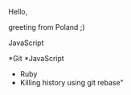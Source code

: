 Hello,

greeting from Poland ;)

JavaScript

*Git
*JavaScript
* Ruby
* Killing history using git rebase"


